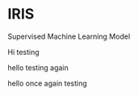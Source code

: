 # IRIS
Supervised Machine Learning Model

Hi testing

hello testing again

hello once again testing
